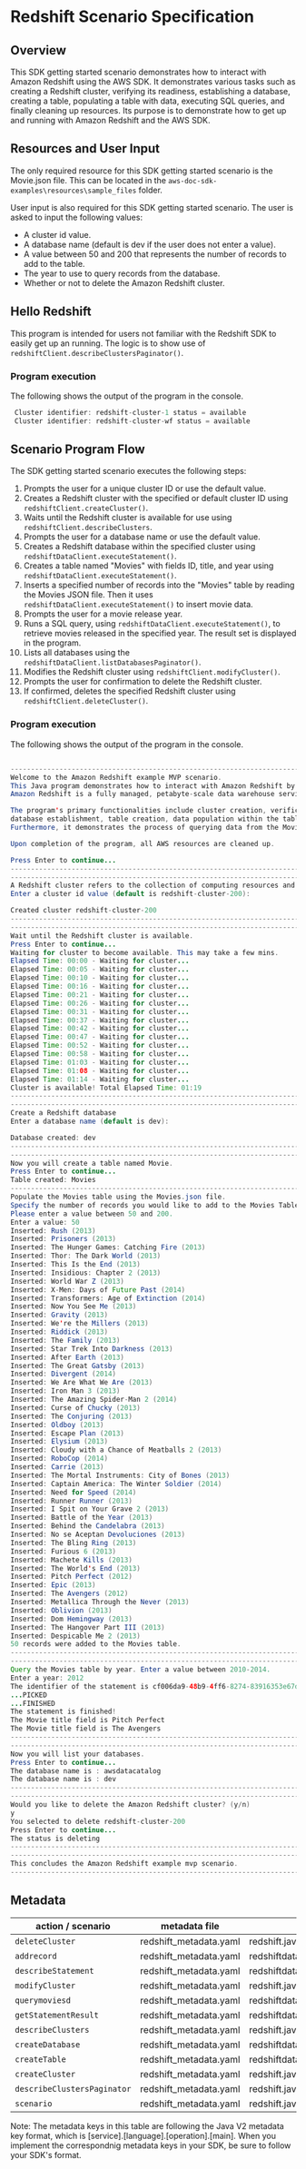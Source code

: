 # Redshift Scenario Specification

## Overview
This SDK getting started scenario demonstrates how to interact with Amazon Redshift using the AWS SDK. It demonstrates various tasks such as creating a Redshift cluster, verifying its readiness, establishing a database, creating a table, populating a table with data, executing SQL queries, and finally cleaning up resources. Its purpose is to demonstrate how to get up and running with Amazon Redshift and the AWS SDK.

## Resources and User Input
The only required resource for this SDK getting started scenario is the Movie.json file. This can be located in the `aws-doc-sdk-examples\resources\sample_files` folder.

User input is also required for this SDK getting started scenario. The user is asked to input the following values:
- A cluster id value.
- A database name (default is dev if the user does not enter a value).
- A value between 50 and 200 that represents the number of records to add to the table.
- The year to use to query records from the database.
- Whether or not to delete the Amazon Redshift cluster.

## Hello Redshift
This program is intended for users not familiar with the Redshift SDK to easily get up an running. The logic is to show use of `redshiftClient.describeClustersPaginator()`.

### Program execution
The following shows the output of the program in the console. 

``` java 
 Cluster identifier: redshift-cluster-1 status = available
 Cluster identifier: redshift-cluster-wf status = available
```

## Scenario Program Flow
The SDK getting started scenario executes the following steps:
1. Prompts the user for a unique cluster ID or use the default value.
2. Creates a Redshift cluster with the specified or default cluster ID using `redshiftClient.createCluster()`.
3. Waits until the Redshift cluster is available for use using `redshiftClient.describeClusters`.
4. Prompts the user for a database name or use the default value.
5. Creates a Redshift database within the specified cluster using `redshiftDataClient.executeStatement()`.
6. Creates a table named "Movies" with fields ID, title, and year using `redshiftDataClient.executeStatement()`.
7. Inserts a specified number of records into the "Movies" table by reading the Movies JSON file. Then it uses `redshiftDataClient.executeStatement()` to insert movie data.
8. Prompts the user for a movie release year.
9. Runs a SQL query, using `redshiftDataClient.executeStatement()`, to retrieve movies released in the specified year. The result set is displayed in the program.
10. Lists all databases using the `redshiftDataClient.listDatabasesPaginator()`.  
11. Modifies the Redshift cluster using `redshiftClient.modifyCluster()`. 
12. Prompts the user for confirmation to delete the Redshift cluster.
13. If confirmed, deletes the specified Redshift cluster using `redshiftClient.deleteCluster()`.

### Program execution
The following shows the output of the program in the console. 

``` java

--------------------------------------------------------------------------------
Welcome to the Amazon Redshift example MVP scenario.
This Java program demonstrates how to interact with Amazon Redshift by using the AWS SDK for Java (v2). 
Amazon Redshift is a fully managed, petabyte-scale data warehouse service hosted in the cloud.

The program's primary functionalities include cluster creation, verification of cluster readiness, 
database establishment, table creation, data population within the table, and execution of SQL statements.
Furthermore, it demonstrates the process of querying data from the Movie table. 

Upon completion of the program, all AWS resources are cleaned up.

Press Enter to continue...
--------------------------------------------------------------------------------
--------------------------------------------------------------------------------
A Redshift cluster refers to the collection of computing resources and storage that work together to process and analyze large volumes of data.
Enter a cluster id value (default is redshift-cluster-200): 

Created cluster redshift-cluster-200
--------------------------------------------------------------------------------
--------------------------------------------------------------------------------
Wait until the Redshift cluster is available.
Press Enter to continue...
Waiting for cluster to become available. This may take a few mins.
Elapsed Time: 00:00 - Waiting for cluster... 
Elapsed Time: 00:05 - Waiting for cluster... 
Elapsed Time: 00:10 - Waiting for cluster... 
Elapsed Time: 00:16 - Waiting for cluster... 
Elapsed Time: 00:21 - Waiting for cluster... 
Elapsed Time: 00:26 - Waiting for cluster... 
Elapsed Time: 00:31 - Waiting for cluster... 
Elapsed Time: 00:37 - Waiting for cluster... 
Elapsed Time: 00:42 - Waiting for cluster... 
Elapsed Time: 00:47 - Waiting for cluster... 
Elapsed Time: 00:52 - Waiting for cluster... 
Elapsed Time: 00:58 - Waiting for cluster... 
Elapsed Time: 01:03 - Waiting for cluster... 
Elapsed Time: 01:08 - Waiting for cluster... 
Elapsed Time: 01:14 - Waiting for cluster... 
Cluster is available! Total Elapsed Time: 01:19
--------------------------------------------------------------------------------
--------------------------------------------------------------------------------
Create a Redshift database
Enter a database name (default is dev): 

Database created: dev
--------------------------------------------------------------------------------
--------------------------------------------------------------------------------
Now you will create a table named Movie.
Press Enter to continue...
Table created: Movies
--------------------------------------------------------------------------------
Populate the Movies table using the Movies.json file.
Specify the number of records you would like to add to the Movies Table.
Please enter a value between 50 and 200.
Enter a value: 50
Inserted: Rush (2013)
Inserted: Prisoners (2013)
Inserted: The Hunger Games: Catching Fire (2013)
Inserted: Thor: The Dark World (2013)
Inserted: This Is the End (2013)
Inserted: Insidious: Chapter 2 (2013)
Inserted: World War Z (2013)
Inserted: X-Men: Days of Future Past (2014)
Inserted: Transformers: Age of Extinction (2014)
Inserted: Now You See Me (2013)
Inserted: Gravity (2013)
Inserted: We're the Millers (2013)
Inserted: Riddick (2013)
Inserted: The Family (2013)
Inserted: Star Trek Into Darkness (2013)
Inserted: After Earth (2013)
Inserted: The Great Gatsby (2013)
Inserted: Divergent (2014)
Inserted: We Are What We Are (2013)
Inserted: Iron Man 3 (2013)
Inserted: The Amazing Spider-Man 2 (2014)
Inserted: Curse of Chucky (2013)
Inserted: The Conjuring (2013)
Inserted: Oldboy (2013)
Inserted: Escape Plan (2013)
Inserted: Elysium (2013)
Inserted: Cloudy with a Chance of Meatballs 2 (2013)
Inserted: RoboCop (2014)
Inserted: Carrie (2013)
Inserted: The Mortal Instruments: City of Bones (2013)
Inserted: Captain America: The Winter Soldier (2014)
Inserted: Need for Speed (2014)
Inserted: Runner Runner (2013)
Inserted: I Spit on Your Grave 2 (2013)
Inserted: Battle of the Year (2013)
Inserted: Behind the Candelabra (2013)
Inserted: No se Aceptan Devoluciones (2013)
Inserted: The Bling Ring (2013)
Inserted: Furious 6 (2013)
Inserted: Machete Kills (2013)
Inserted: The World's End (2013)
Inserted: Pitch Perfect (2012)
Inserted: Epic (2013)
Inserted: The Avengers (2012)
Inserted: Metallica Through the Never (2013)
Inserted: Oblivion (2013)
Inserted: Dom Hemingway (2013)
Inserted: The Hangover Part III (2013)
Inserted: Despicable Me 2 (2013)
50 records were added to the Movies table. 
--------------------------------------------------------------------------------
--------------------------------------------------------------------------------
Query the Movies table by year. Enter a value between 2010-2014.
Enter a year: 2012
The identifier of the statement is cf006da9-48b9-4ff6-8274-83916353e67d
...PICKED
...FINISHED
The statement is finished!
The Movie title field is Pitch Perfect
The Movie title field is The Avengers
--------------------------------------------------------------------------------
--------------------------------------------------------------------------------
Now you will list your databases.
Press Enter to continue...
The database name is : awsdatacatalog
The database name is : dev
--------------------------------------------------------------------------------
--------------------------------------------------------------------------------
Would you like to delete the Amazon Redshift cluster? (y/n)
y
You selected to delete redshift-cluster-200
Press Enter to continue...
The status is deleting
--------------------------------------------------------------------------------
--------------------------------------------------------------------------------
This concludes the Amazon Redshift example mvp scenario.
--------------------------------------------------------------------------------
```

## Metadata


| action / scenario            | metadata file                | metadata key                            |
|------------------------------|------------------------------|---------------------------------------- |
| `deleteCluster`              | redshift_metadata.yaml       | redshift.java2.delete_cluster.main      |
| `addrecord`                  | redshift_metadata.yaml       | redshiftdata.java2.data_add.record.main |
| `describeStatement`          | redshift_metadata.yaml       | redshiftdata.java2.checkstatement.main  |
| `modifyCluster `             | redshift_metadata.yaml       | redshift.java2.mod_cluster.main         |
| `querymoviesd`               | redshift_metadata.yaml       | redshiftdata.java2.mod_cluster.main     |
| `getStatementResult`         | redshift_metadata.yaml       | redshiftdata.java2.getresults.main      |
| `describeClusters`           | redshift_metadata.yaml       | redshift.java2.describe_cluster.main    |
| `createDatabase  `           | redshift_metadata.yaml       | redshiftdata.java2.create_database.main |
| `createTable `               | redshift_metadata.yaml       | redshiftdata.java2.create_table.main    |
| `createCluster `             | redshift_metadata.yaml       | redshift.java2.create_cluster.main      |
| `describeClustersPaginator ` | redshift_metadata.yaml       | redshift.java2.hello.main               |
| `scenario`                   | redshift_metadata.yaml       | redshift.java2.scenario.main            |

Note:  The metadata keys in this table are following the Java V2 metadata key format, which is [service].[language].[operation].[main]. When you implement the correspondnig metadata keys in your SDK, be sure to follow your SDK's format. 